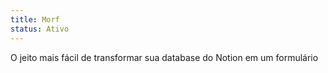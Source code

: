 ```yaml
---
title: Morf
status: Ativo
---
```

O jeito mais fácil de transformar sua database do Notion em um formulário
<!--more-->